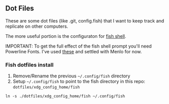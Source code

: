 ## Dot Files
These are some dot files (like .git, config.fish) that I want to keep track and replicate on other computers.

The more useful portion is the configuraton for [fish shell](http://fishshell.com/).

IMPORTANT: To get the full effect of the fish shell prompt you'll need Powerline Fonts. I've used [these](https://github.com/powerline/fonts) and settled with Menlo for now.

### Fish dotfiles install

1. Remove/Rename the previous `~/.config/fish` directory
2. Setup `~/.config/fish` to point to the fish directory in this repo: `dotfiles/xdg_config_home/fish`
```
ln -s ./dotfiles/xdg_config_home/fish ~/.config/fish
```
